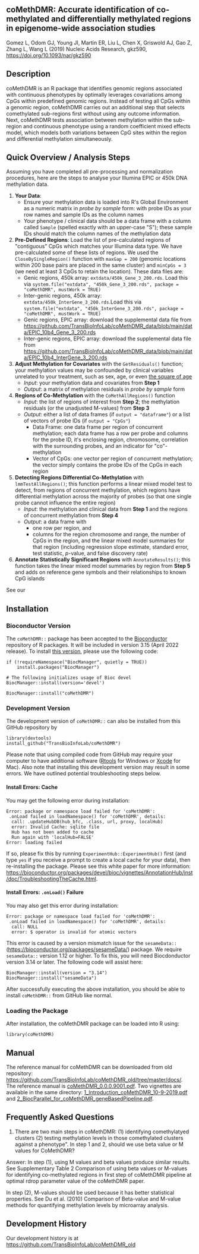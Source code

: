 ## coMethDMR: Accurate identification of co-methylated and differentially methylated regions in epigenome-wide association studies 
Gomez L, Odom GJ, Young JI, Martin ER, Liu L, Chen X, Griswold AJ, Gao Z, Zhang L, Wang L (2019) Nucleic Acids Research, gkz590, https://doi.org/10.1093/nar/gkz590



## Description
coMethDMR is an R package that identifies genomic regions associated with continuous phenotypes by optimally leverages covariations 
among CpGs within predefined genomic regions. Instead of testing all CpGs within a genomic region, coMethDMR carries out an additional 
step that selects comethylated sub-regions first without using any outcome information. Next, coMethDMR tests association between 
methylation within the sub-region and continuous phenotype using a random coefficient mixed effects model, which models both variations 
between CpG sites within the region and differential methylation simultaneously.



## Quick Overview / Analysis Steps
Assuming you have completed all pre-processing and normalization procedures, here are the steps to analyse your Illumina EPIC or 450k DNA methylation data.

1. **Your Data**:
    + Ensure your methylation data is loaded into R's Global Environment as a numeric matrix in *probe by sample* form: with probe IDs as your row names and sample IDs as the column names
    + Your phenotype / clinical data should be a data frame with a column called `Sample` (spelled exactly with an upper-case "S"); these sample IDs should match the column names of the methylation data
2. **Pre-Defined Regions**: Load the list of pre-calculated regions of "contiguous" CpGs which matches your Illumina data type. We have pre-calculated some of these lists of regions. We used the `CloseBySingleRegion()` function with `maxGap = 200` (genomic locations within 200 base pairs are placed in the same cluster) and `minCpGs = 3` (we need at least 3 CpGs to retain the location). These data files are:
    + Genic regions, 450k array: `extdata/450k_Gene_3_200.rds`. Load this via `system.file("extdata", "450k_Gene_3_200.rds", package = "coMethDMR", mustWork = TRUE)`
    + Inter-genic regions, 450k array: `extdata/450k_InterGene_3_200.rds`.Load this via `system.file("extdata", "450k_InterGene_3_200.rds", package = "coMethDMR", mustWork = TRUE)`
    + Genic regions, EPIC array: download the supplemental data file from <https://github.com/TransBioInfoLab/coMethDMR_data/blob/main/data/EPIC_10b4_Gene_3_200.rds>
    + Inter-genic regions, EPIC array: download the supplemental data file from <https://github.com/TransBioInfoLab/coMethDMR_data/blob/main/data/EPIC_10b4_InterGene_3_200.rds>
3. **Adjust Methylation for Covariates** with the `GetResiduals()` function; your methylation values may be confounded by clinical variables unrelated to your treatment, such as sex, age, or even [the square of age](https://www.nature.com/articles/s41598-021-88504-0)
    + *Input*: your methylation data and covariates from **Step 1**
    + *Output*: a matrix of methylation residuals in *probe by sample* form
4. **Regions of Co-Methylation** with the `CoMethAllRegions()` function
    + *Input*: the list of regions of interest from **Step 2**; the methylation residuals (or the unadjusted M-values) from **Step 3** 
    + *Output*: either a list of data frames (if `output = "dataframe"`) or a list of vectors of probe IDs (if `output = "CpGs"`)
        - Data Frame: one data frame per region of concurrent methylation; each data frame has a row per probe and columns for the probe ID, it's enclosing region, chromosome, correlation with the surrounding probes, and an indicator for "co"-methylation
        - Vector of CpGs: one vector per region of concurrent methylation; the vector simply contains the probe IDs of the CpGs in each region
5. **Detecting Regions Differential Co-Methylation** with `lmmTestAllRegions()`; this function performs a linear mixed model test to detect, from regions of concurrent methylation, which regions have differential methylation across the majority of probes (so that one single probe cannot influence the entire region)
    + *Input*: the methylation and clinical data from **Step 1** and the regions of concurrent methylation from **Step 4**
    + *Output*: a data frame with
        - one row per region, and
        - columns for the region chromosome and range, the number of CpGs in the region, and the linear mixed model summaries for that region (including regression slope estimate, standard error, test statistic, $p$-value, and false discovery rate)
6. **Annotate Statistically Significant Regions** with `AnnotateResults()`; this function takes the linear mixed model summaries by region from **Step 5** and adds on reference gene symbols and their relationships to known CpG islands

See our 



## Installation


### Bioconductor Version
The `coMethDMR::` package has been accepted to the [Bioconductor](https://bioconductor.org/) repository of R packages. It will be included in version 3.15 (April 2022 release). To install [this version](https://www.bioconductor.org/packages/devel/bioc/html/coMethDMR.html), please use the following code:
```
if (!requireNamespace("BiocManager", quietly = TRUE))
    install.packages("BiocManager")

# The following initializes usage of Bioc devel
BiocManager::install(version='devel')

BiocManager::install("coMethDMR")
```


### Development Version
The development version of `coMethDMR::` can also be installed from this GitHub repository by

```{r eval=FALSE, message=FALSE, warning=FALSE, results='hide'}
library(devtools)
install_github("TransBioInfoLab/coMethDMR")
```

Please note that using compiled code from GitHub may require your computer to have additional software ([Rtools](https://cran.r-project.org/bin/windows/Rtools/rtools40.html) for Windows or [Xcode](https://developer.apple.com/xcode/) for Mac). Also note that installing this development version may result in some errors. We have outlined potential troubleshooting steps below.

#### Install Errors: Cache
You may get the following error during installation:
```
Error: package or namespace load failed for 'coMethDMR':
 .onLoad failed in loadNamespace() for 'coMethDMR', details:
  call: .updateHubDB(hub_bfc, .class, url, proxy, localHub)
  error: Invalid Cache: sqlite file
  Hub has not been added to cache
  Run again with 'localHub=FALSE'
Error: loading failed
```

If so, please fix this by running `ExperimentHub::ExperimentHub()` first (and type `yes` if you receive a prompt to create a local cache for your data), then re-installing the package. Please see this white paper for more information: <https://bioconductor.org/packages/devel/bioc/vignettes/AnnotationHub/inst/doc/TroubleshootingTheCache.html>.

#### Install Errors: `.onLoad()` Failure
You may also get this error during installation:
```
Error: package or namespace load failed for 'coMethDMR':
 .onLoad failed in loadNamespace() for 'coMethDMR', details:
  call: NULL
  error: $ operator is invalid for atomic vectors
```

This error is caused by a version mismatch issue for the `sesameData::` (<https://bioconductor.org/packages/sesameData/>) package. We require `sesameData::` version 1.12 or higher. To fix this, you will need Biocdonductor version 3.14 or later. The following code will assist here:
```
BiocManager::install(version = "3.14")
BiocManager::install("sesameData")
```

After successfully executing the above installation, you should be able to install `coMethDMR::` from GitHub like normal.


### Loading the Package
After installation, the coMethDMR package can be loaded into R using:

```{r eval=TRUE, message=FALSE, warning=FALSE, results='hide'}
library(coMethDMR)
```



## Manual

The reference manual for coMethDMR can be downloaded from old repository: <https://github.com/TransBioInfoLab/coMethDMR_old/tree/master/docs/>. The reference manual is [coMethDMR_0.0.0.9001.pdf](https://github.com/TransBioInfoLab/coMethDMR_old/blob/master/docs/coMethDMR_0.0.0.9001.pdf). Two vignettes are available in the same directory: [1_Introduction_coMethDMR_10-9-2019.pdf](https://github.com/TransBioInfoLab/coMethDMR_old/blob/master/docs/1_Introduction_coMethDMR_10-9-2019.pdf) and [2_BiocParallel_for_coMethDMR_geneBasedPipeline.pdf](https://github.com/TransBioInfoLab/coMethDMR_old/blob/master/docs/2_BiocParallel_for_coMethDMR_geneBasedPipeline.pdf).



## Frequently Asked Questions

1. There are two main steps in coMethDMR: (1) identifying comethylatyed clusters (2) testing methylation levels in those comethylated clusters against a phenotype".
In step 1 and 2, should we use beta value or M values for CoMethDMR?

Answer: In step (1), using M values and beta values produce similar results. See Supplementary Table 2 Comparison of using beta values or M-values for identifying co-methylated regions in first step of coMethDMR pipeline at optimal rdrop parameter value of the coMethDMR paper. 

In step (2), M-values should be used because it has better statistical properties. See Du et al. (2010) Comparison of Beta-value and M-value methods for quantifying methylation levels by microarray analysis. 



## Development History
Our development history is at https://github.com/TransBioInfoLab/coMethDMR_old

